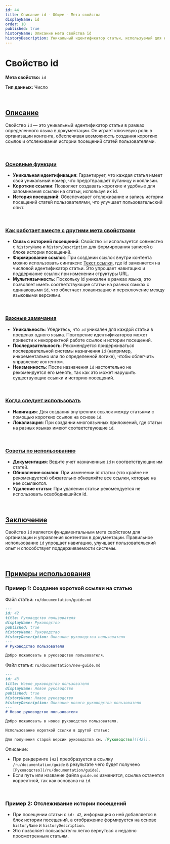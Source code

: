 ```yaml
---
id: 44
title: Описание id - Общее - Мета свойства
displayName: id
order: 10
published: true
historyName: Описание мета свойства id
historyDescription: Уникальный идентификатор статьи, используемый для коротких ссылок и истории посещений в приложении.
---
```



# Свойство id

**Мета свойство:** `id`

**Тип данных:** Число

<br/>

## [Описание](description)

Свойство `id` — это уникальный идентификатор статьи в рамках определенного языка в документации. Он играет ключевую роль в организации контента,
обеспечивая возможность создания коротких ссылок и отслеживания истории посещений статей пользователями.

<br/>

### [Основные функции](basic-functions)

-	**Уникальная идентификация**: Гарантирует, что каждая статья имеет свой уникальный номер, что предотвращает путаницу и коллизии.
-	**Короткие ссылки**: Позволяет создавать короткие и удобные для запоминания ссылки на статьи, используя их id.
-	**История посещений**: Обеспечивает отслеживание и запись истории посещений статей пользователями, что улучшает пользовательский опыт.

<br/>

### [Как работает вместе с другими мета свойствами](with-other-properties)

-	**Связь с историей посещений**: Свойство `id` используется совместно с `historyName` и `historyDescription` для формирования записей в блоке истории посещений.
-	**Формирование ссылок**: При создании ссылок внутри контента можно использовать синтаксис [Текст ссылки]([id]), где id заменяется на числовой идентификатор
статьи. Это упрощает навигацию и поддержание ссылок при изменении структуры URL.
-	**Мультиязычность**: Поскольку id уникален в рамках языка, это позволяет иметь соответствующие статьи на разных языках с одинаковыми `id`, что облегчает
локализацию и переключение между языковыми версиями.

<br/>

### [Важные замечания](notes)

-	**Уникальность**: Убедитесь, что `id` уникален для каждой статьи в пределах одного языка. Повторение идентификаторов может привести к некорректной
работе ссылок и истории посещений.
-	**Последовательность**: Рекомендуется придерживаться последовательной системы назначения `id` (например, инкрементально или по определенной логике),
чтобы облегчить управление контентом.
-	**Неизменность**: После назначения `id` настоятельно не рекомендуется его менять, так как это может нарушить существующие ссылки и историю посещений.

<br/>

### [Когда следует использовать](when-to-use)

-	**Навигация**: Для создания внутренних ссылок между статьями с помощью коротких ссылок на основе `id`.
-	**Локализация**: При создании многоязычных приложений, где статьи на разных языках имеют соответствующие `id`.

<br/>

### [Советы по использованию](advice)

-	**Документация**: Ведите учет назначенных `id` и соответствующих им статей.
-	**Обновление ссылок**: При изменении id статьи (что крайне не рекомендуется) обязательно обновляйте все ссылки, которые на нее ссылаются.
-	**Удаление статьи**: При удалении статьи рекомендуется не использовать освободившийся id.

<br/>

## [Заключение](conclusion)

Свойство `id` является фундаментальным мета свойством для организации и управления контентом в документации. Правильное использование `id` упрощает навигацию,
улучшает пользовательский опыт и способствует поддерживаемости системы.

<br/>

## [Примеры использования](examples)

### Пример 1: Создание короткой ссылки на статью

Файл статьи: `ru/documentation/guide.md`

```markdown
---
id: 42
title: Руководство пользователя
displayName: Руководство
published: true
historyName: Руководство
historyDescription: Описание руководства пользователя
---
# Руководство пользователя

Добро пожаловать в руководство пользователя.
```

Файл статьи: `ru/documentation/new-guide.md`

```markdown
---
id: 43
title: Новое руководство пользователя
displayName: Новое руководство
published: true
historyName: Новое руководство
historyDescription: Описание нового руководства пользователя
---
# Новое руководство пользователя

Добро пожаловать в новое руководство пользователя.

Использование короткой ссылки в другой статье:

Для получения старой версии руководства см. [Руководство]([42]).
```

Описание:

-	При рендеринге `[42]` преобразуется в ссылку `/ru/documentation/guide` в результате чего будет получено `[Руководство](/ru/documentation/guide)`.
-	Если путь или название файла `guide.md` изменится, ссылка останется корректной, так как основана на `id`.

<br/>

### Пример 2: Отслеживание истории посещений

-	При посещении статьи с `id: 42`, информация о ней добавляется в блок истории посещений, а отображение формируется на основе `historyName` и `historyDescription`.
-	Это позволяет пользователю легко вернуться к недавно просмотренным статьям.
